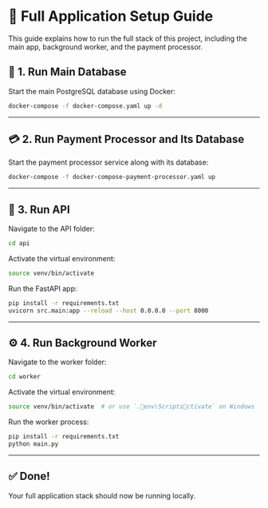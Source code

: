 # 💸 Full Application Setup Guide

This guide explains how to run the full stack of this project, including the main app, background worker, and the payment processor.

## 🐘 1. Run Main Database

Start the main PostgreSQL database using Docker:

```bash
docker-compose -f docker-compose.yaml up -d
```

---

## 💳 2. Run Payment Processor and Its Database

Start the payment processor service along with its database:

```bash
docker-compose -f docker-compose-payment-processor.yaml up
```

---

## 🚀 3. Run API

Navigate to the API folder:

```bash
cd api
```

Activate the virtual environment:

```bash
source venv/bin/activate
```

Run the FastAPI app:

```bash
pip install -r requirements.txt
uvicorn src.main:app --reload --host 0.0.0.0 --port 8000
```

---

## ⚙️ 4. Run Background Worker

Navigate to the worker folder:

```bash
cd worker
```

Activate the virtual environment:

```bash
source venv/bin/activate  # or use `.env\Scriptsctivate` on Windows
```

Run the worker process:

```bash
pip install -r requirements.txt
python main.py
```

---

## ✅ Done!

Your full application stack should now be running locally.
